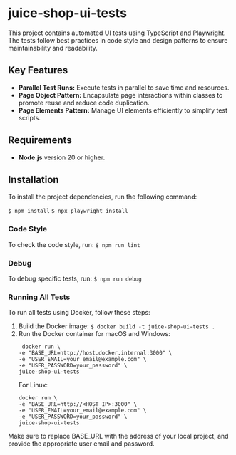 # juice-shop-ui-tests

This project contains automated UI tests using TypeScript and Playwright. The tests follow best practices in code style and design patterns to ensure maintainability and readability.

## Key Features

- **Parallel Test Runs:** Execute tests in parallel to save time and resources.
- **Page Object Pattern:** Encapsulate page interactions within classes to promote reuse and reduce code duplication.
- **Page Elements Pattern:** Manage UI elements efficiently to simplify test scripts.

## Requirements

- **Node.js** version 20 or higher.

## Installation

To install the project dependencies, run the following command:

`$ npm install`
`$ npx playwright install`

### Code Style
 To check the code style, run:
 `$ npm run lint`

### Debug
 To debug specific tests, run:
 `$ npm run debug`

### Running All Tests

To run all tests using Docker, follow these steps:

1. Build the Docker image:
   `$ docker build -t juice-shop-ui-tests .`
2. Run the Docker container for macOS and Windows:
   ``` 
    docker run \
   -e "BASE_URL=http://host.docker.internal:3000" \
   -e "USER_EMAIL=your_email@example.com" \
   -e "USER_PASSWORD=your_password" \
   juice-shop-ui-tests
   ```
   For Linux:
   ``` 
   docker run \
   -e "BASE_URL=http://<HOST_IP>:3000" \
   -e "USER_EMAIL=your_email@example.com" \
   -e "USER_PASSWORD=your_password" \
   juice-shop-ui-tests
    ```
Make sure to replace BASE_URL with the address of your local project, and provide the appropriate user email and password.